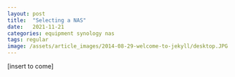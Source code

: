 ```yaml
---
layout: post
title:  "Selecting a NAS"
date:   2021-11-21
categories: equipment synology nas
tags: regular
image: /assets/article_images/2014-08-29-welcome-to-jekyll/desktop.JPG
---
```


[insert to come]